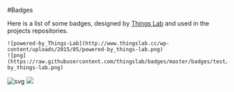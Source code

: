 #Badges

Here is a list of some badges, designed by [Things Lab](www.thingslab.cc) and used in the projects repositories.

```
![powered-by_Things-Lab](http://www.thingslab.cc/wp-content/uploads/2015/05/powered-by_things-lab.png)
![png](https://raw.githubusercontent.com/thingslab/badges/master/badges/test/powered-by_things-lab.png)
```
![svg](https://cdn.rawgit.com/thingslab/badges/master/badges/test/tst.svg)
<img src="https://cdn.rawgit.com/thingslab/badges/master/badges/test/tst.svg" >

